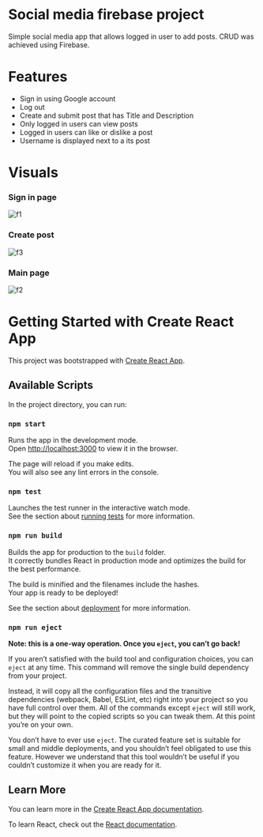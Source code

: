 # Social media firebase project
Simple social media app that allows logged in user to add posts. CRUD was achieved using Firebase.


# Features
* Sign in using Google account
* Log out
* Create and submit post that has Title and Description
* Only logged in users can view posts
* Logged in users can like or dislike a post
* Username is displayed next to a its post

# Visuals

### Sign in page

![f1](https://user-images.githubusercontent.com/105199716/201538447-cc1c1f93-5f49-4d2c-9a81-406b773dba8d.png)


### Create post

![f3](https://user-images.githubusercontent.com/105199716/201538483-d051b591-571d-4cd4-891c-c9ed24c24c64.png)

### Main page

![f2](https://user-images.githubusercontent.com/105199716/201538496-206c548a-d268-43ea-a96c-dfc66eb96adc.png)




# Getting Started with Create React App

This project was bootstrapped with [Create React App](https://github.com/facebook/create-react-app).

## Available Scripts

In the project directory, you can run:

### `npm start`

Runs the app in the development mode.\
Open [http://localhost:3000](http://localhost:3000) to view it in the browser.

The page will reload if you make edits.\
You will also see any lint errors in the console.

### `npm test`

Launches the test runner in the interactive watch mode.\
See the section about [running tests](https://facebook.github.io/create-react-app/docs/running-tests) for more information.

### `npm run build`

Builds the app for production to the `build` folder.\
It correctly bundles React in production mode and optimizes the build for the best performance.

The build is minified and the filenames include the hashes.\
Your app is ready to be deployed!

See the section about [deployment](https://facebook.github.io/create-react-app/docs/deployment) for more information.

### `npm run eject`

**Note: this is a one-way operation. Once you `eject`, you can’t go back!**

If you aren’t satisfied with the build tool and configuration choices, you can `eject` at any time. This command will remove the single build dependency from your project.

Instead, it will copy all the configuration files and the transitive dependencies (webpack, Babel, ESLint, etc) right into your project so you have full control over them. All of the commands except `eject` will still work, but they will point to the copied scripts so you can tweak them. At this point you’re on your own.

You don’t have to ever use `eject`. The curated feature set is suitable for small and middle deployments, and you shouldn’t feel obligated to use this feature. However we understand that this tool wouldn’t be useful if you couldn’t customize it when you are ready for it.

## Learn More

You can learn more in the [Create React App documentation](https://facebook.github.io/create-react-app/docs/getting-started).

To learn React, check out the [React documentation](https://reactjs.org/).
